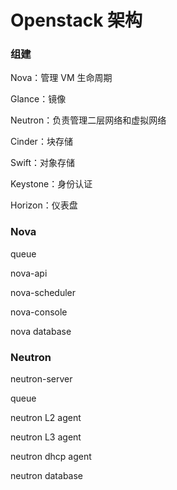 # Openstack 架构


### 组建

Nova：管理 VM 生命周期

Glance：镜像

Neutron：负责管理二层网络和虚拟网络

Cinder：块存储

Swift：对象存储

Keystone：身份认证

Horizon：仪表盘


### Nova

queue

nova-api

nova-scheduler

nova-console

nova database


### Neutron

neutron-server

queue

neutron L2 agent

neutron L3 agent

neutron dhcp agent

neutron database
